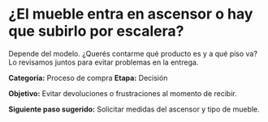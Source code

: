 # ¿El mueble entra en ascensor o hay que subirlo por escalera?

Depende del modelo. ¿Querés contarme qué producto es y a qué piso va? Lo revisamos juntos para evitar problemas en la entrega.

**Categoría:** Proceso de compra
**Etapa:** Decisión

**Objetivo:** Evitar devoluciones o frustraciones al momento de recibir.

**Siguiente paso sugerido:** Solicitar medidas del ascensor y tipo de mueble.
